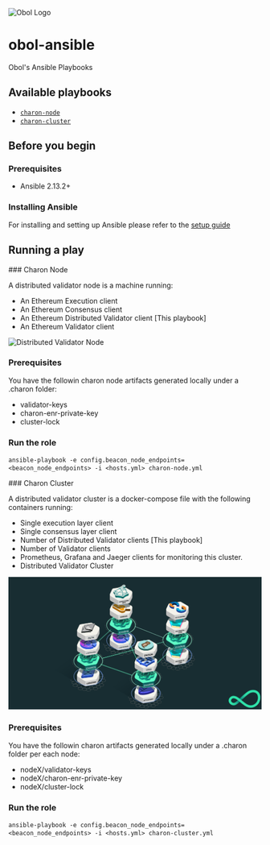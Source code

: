 ![Obol Logo](https://obol.tech/obolnetwork.png)

# obol-ansible
Obol's Ansible Playbooks

## Available playbooks

- [`charon-node`](charon-node.yml)
- [`charon-cluster`](charon-cluster.yml)

## Before you begin

### Prerequisites

- Ansible 2.13.2+

### Installing Ansible

For installing and setting up Ansible please refer to the [setup guide](https://docs.ansible.com/ansible/latest/installation_guide/intro_installation.html)

## Running a play

### Charon Node

A distributed validator node is a machine running:

- An Ethereum Execution client
- An Ethereum Consensus client
- An Ethereum Distributed Validator client [This playbook]
- An Ethereum Validator client

![Distributed Validator Node](https://github.com/ObolNetwork/charon-distributed-validator-node/blob/main/DVNode.png?raw=true)

### Prerequisites
You have the followin charon node artifacts generated locally under a .charon folder:

- validator-keys
- charon-enr-private-key
- cluster-lock

### Run the role

```
ansible-playbook -e config.beacon_node_endpoints=<beacon_node_endpoints> -i <hosts.yml> charon-node.yml
```

### Charon Cluster

A distributed validator cluster is a docker-compose file with the following containers running:

- Single execution layer client
- Single consensus layer client
- Number of Distributed Validator clients [This playbook]
- Number of Validator clients
- Prometheus, Grafana and Jaeger clients for monitoring this cluster.
- Distributed Validator Cluster

![Distributed Validator Cluster](https://github.com/ObolNetwork/charon-distributed-validator-cluster/blob/main/DVCluster.png?raw=true)

### Prerequisites
You have the followin charon artifacts generated locally under a .charon folder per each node:

- nodeX/validator-keys
- nodeX/charon-enr-private-key
- nodeX/cluster-lock

### Run the role

```
ansible-playbook -e config.beacon_node_endpoints=<beacon_node_endpoints> -i <hosts.yml> charon-cluster.yml
```